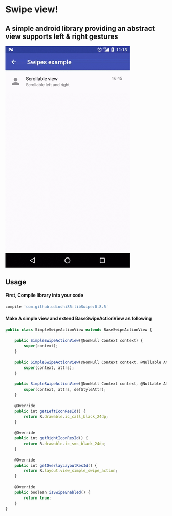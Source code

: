 # Swipe view!
## A simple android library providing an abstract view supports left & right gestures

![](https://github.com/UdiOshi85/libSwipes/blob/master/raw/swipe_example_1.gif)

## Usage
#### First, Compile library into your code
```javascript
compile 'com.github.udioshi85:libSwipe:0.8.5'
```
#### Make A simple view and extend BaseSwipeActionView as following
```javascript
public class SimpleSwipeActionView extends BaseSwipeActionView {

    public SimpleSwipeActionView(@NonNull Context context) {
        super(context);
    }

    public SimpleSwipeActionView(@NonNull Context context, @Nullable AttributeSet attrs) {
        super(context, attrs);
    }

    public SimpleSwipeActionView(@NonNull Context context, @Nullable AttributeSet attrs, @AttrRes int defStyleAttr) {
        super(context, attrs, defStyleAttr);
    }

    @Override
    public int getLeftIconResId() {
        return R.drawable.ic_call_black_24dp;
    }

    @Override
    public int getRightIconResId() {
        return R.drawable.ic_sms_black_24dp;
    }

    @Override
    public int getOverlayLayoutResId() {
        return R.layout.view_simple_swipe_action;
    }

    @Override
    public boolean isSwipeEnabled() {
        return true;
    }
}
```
